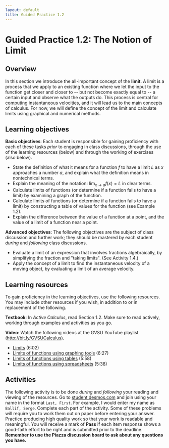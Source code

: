 ```yaml
---
layout: default
title: Guided Practice 1.2
---
```

# Guided Practice 1.2: The Notion of Limit	

## Overview

In this section we introduce the all-important concept of the **limit**. A limit is a process that we apply to an existing function where we let the input to the function get closer and closer to -- but not become exactly equal to -- a certain input and observe what the outputs do. This process is central for computing instantaneous velocities, and it will lead us to the main concepts of calculus. For now, we will define the concept of the limit and calculate limits using graphical and numerical methods. 

## Learning objectives

__Basic objectives__: Each student is responsible for gaining proficiency with each of these tasks _prior_ to engaging in class discussions, through the use of the learning resources (below) and through the working of exercises (also below). 

* State the definition of what it means for a function $f$ to have a limit $L$ as $x$ approaches a number $a$, and explain what the definition means in nontechnical terms. 
* Explain the meaning of the notation: $\displaystyle{\lim_{x \rightarrow a} f(x) = L}$ in clear terms. 
* Calculate limits of functions (or determine if a function fails to have a limit) by examining a graph of the function. 
* Calculate limits of functions (or determine if a function fails to have a limit) by constructing a table of values for the function (see Example 1.2).
* Explain the difference between the value of a function at a point, and the value of a limit of a function near a point.

__Advanced objectives__: The following objectives are the subject of class discussion and further work; they should be mastered by each student _during_ and _following_ class discussions. 

* Evaluate a limit of an expression that involves fractions algebraically, by simplifying the fraction and "taking limits". (See Activity 1.4.) 
* Apply the concept of a limit to find the instantaneous velocity of a moving object, by evaluating a limit of an average velocity. 

## Learning resources 

To gain proficiency in the learning objectives, use the following resources. You may include other resources if you wish, in addition to or in replacement of the following. 

__Textbook__: In _Active Calculus_, read Section 1.2. Make sure to read actively, working through examples and activities as you go. 

__Video__: Watch the following videos at the GVSU YouTube playlist (http://bit.ly/GVSUCalculus). 

- [Limits](http://www.youtube.com/watch?v=GZzJOAUOqLI) (6:02)
- [Limits of functions using graphing tools](http://www.youtube.com/watch?v=5TFu_sh_orM) (6:27)
- [Limits of functions using tables](http://www.youtube.com/watch?v=GdBIiRzaTAQ) (5:58) 
- [Limits of functions using spreadsheets](http://www.youtube.com/watch?v=uAepmkpG34A) (5:38)

## Activities

The following activity is to be done _during_ and _following_ your reading and viewing of the resources. Go to [student.desmos.com](https://student.desmos.com/?prepopulateCode=VNEQE) and join using your name in the format `Last, First`. For example, I would enter my name as `Ballif, Serge`. Complete each part of the activity. Some of these problems will require you to work them out on paper before entering your answer. Practice producing high quality work so that your work is readable and meaningful. You will receive a mark of __Pass__ if each item response shows a good-faith effort to be right and is submitted prior to the deadline. __Remember to use the Piazza discussion board to ask about any questions you have.__
